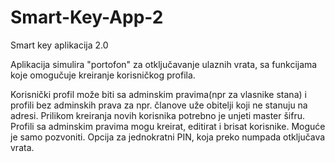 # Smart-Key-App-2
 Smart key aplikacija 2.0

Aplikacija simulira "portofon" za otključavanje ulaznih vrata, sa funkcijama koje omogučuje kreiranje korisničkog profila.

Korisnički profil može biti sa adminskim pravima(npr za vlasnike stana) i profili bez adminskih prava za npr. članove uže 
obitelji koji ne stanuju na adresi.
Prilikom kreiranja novih korisnika potrebno je unjeti master šifru.
Profili sa adminskim pravima mogu kreirat, editirat i brisat korisnike.
Moguće je samo pozvoniti.
Opcija za jednokratni PIN, koja preko numpada otključava vrata.
